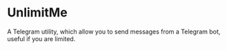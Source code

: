 # UnlimitMe
A Telegram utility, which allow you to send messages from a Telegram bot, useful if you are limited.
